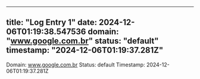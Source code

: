 
---
title: "Log Entry 1"
date: 2024-12-06T01:19:38.547536
domain: "www.google.com.br"
status: "default"
timestamp: "2024-12-06T01:19:37.281Z"
---

Domain: www.google.com.br
Status: default
Timestamp: 2024-12-06T01:19:37.281Z

